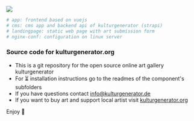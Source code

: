 <p>
    <a href="https://www.kulturgenerator.de" target="_blank">
        <img src="https://www.kulturgenerator.de/assets/images/kulturgenerator.png">
    </a>
</p>

```bash
# app: frontend based on vuejs
# cms: cms app and backend api of kulturgenerator (strapi)
# landingpage: static web page with art submission form
# nginx-conf: configuration on linux server
```

### Source code for kulturgenerator.org

- This is a git repository for the open source online art gallery kulturgenerator
- For ⏳ installation instructions go to the readmes of the component's subfolders
- If you have questions contact info@kulturgenerator.de
- If you want to buy art and support local artist visit [kulturgenerator.org](https://www.kulturgenerator.org)

Enjoy 🎉